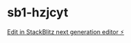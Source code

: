 # sb1-hzjcyt

[Edit in StackBlitz next generation editor ⚡️](https://stackblitz.com/~/github.com/vnakhate/sb1-hzjcyt)